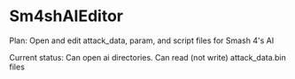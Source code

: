 # Sm4shAIEditor

Plan: Open and edit attack_data, param, and script files for Smash 4's AI

Current status: Can open ai directories. Can read (not write) attack_data.bin files
